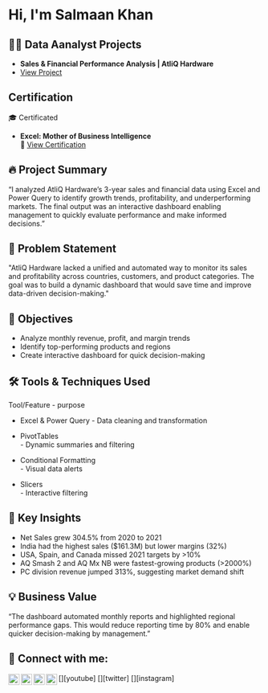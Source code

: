 <h1>Hi, I'm Salmaan Khan

<h2>👨‍💻 Data Aanalyst Projects</h2>

- <b>Sales & Financial Performance Analysis | AtliQ Hardware </b>
- [View Project](https://github.com/SalmaankhanAnalyst/Sales-Financial-Aanalyst/tree/main)
  

<h2>Certification</h2>
 🎓 Certificated

- **Excel: Mother of Business Intelligence**  
  🔗 [View Certification](https://codebasics.io/certificate/CB-51-438534)


   
<h2>🔥 Project Summary </h2>

“I analyzed AtliQ Hardware’s 3-year sales and financial data using Excel and Power Query to identify growth trends, profitability, and underperforming markets. The final output was an interactive dashboard enabling management to quickly evaluate performance and make informed decisions.”

<h2>🎯 Problem Statement</h2>

"AtliQ Hardware lacked a unified and automated way to monitor its sales and profitability across countries, customers, and product categories. The goal was to build a dynamic dashboard that would save time and improve data-driven decision-making."


<h2>🎯 Objectives</h2>

- Analyze monthly revenue, profit, and margin trends
- Identify top-performing products and regions
- Create interactive dashboard for quick decision-making

<h2>🛠️ Tools & Techniques Used</h2>

<b2>Tool/Feature </b2>       -       <b2> purpose </b2>

                      

- Excel & Power Query
       - Data cleaning and transformation

- PivotTables	
              - Dynamic summaries and filtering


- Conditional Formatting	
                        - Visual data alerts

- Slicers	
         - Interactive filtering









<h2> 🧠 Key Insights</h2>

- Net Sales grew 304.5% from 2020 to 2021
- India had the highest sales ($161.3M) but lower margins (32%)
- USA, Spain, and Canada missed 2021 targets by >10%
- AQ Smash 2 and AQ Mx NB were fastest-growing products (>2000%)
- PC division revenue jumped 313%, suggesting market demand shift

<h2>💡 Business Value</h2>

“The dashboard automated monthly reports and highlighted regional performance gaps. This would reduce reporting time by 80% and enable quicker decision-making by management.”




<h2> 🤳 Connect with me:</h2>

[<img align="left" alt="JoshMadakor | YouTube" width="22px" src="https://cdn.jsdelivr.net/npm/simple-icons@v3/icons/youtube.svg" />][youtube]
[<img align="left" alt="JoshMadakor | Twitter" width="22px" src="https://cdn.jsdelivr.net/npm/simple-icons@v3/icons/twitter.svg" />][twitter]
[<img align="left" alt="JoshMadakor | LinkedIn" width="22px" src="https://cdn.jsdelivr.net/npm/simple-icons@v3/icons/linkedin.svg" />][linkedin]
[<img align="left" alt="JoshMadakor | Instagram" width="22px" src="https://cdn.jsdelivr.net/npm/simple-icons@v3/icons/instagram.svg" />][instagram]


[linkedin]: www.linkedin.com/in/salmaan-khan1


<!--
**joshmadakor1/joshmadakor1** is a ✨ _special_ ✨ repository because its `README.md` (this file) appears on your GitHub profile.

Here are some ideas to get you started:

- 🔭 I’m currently working on ...
- 🌱 I’m currently learning ...
- 👯 I’m looking to collaborate on ...
- 🤔 I’m looking for help with ...
- 💬 Ask me about ...
- 📫 How to reach me: ...
- 😄 Pronouns: ...
- ⚡ Fun fact: ...
-->
